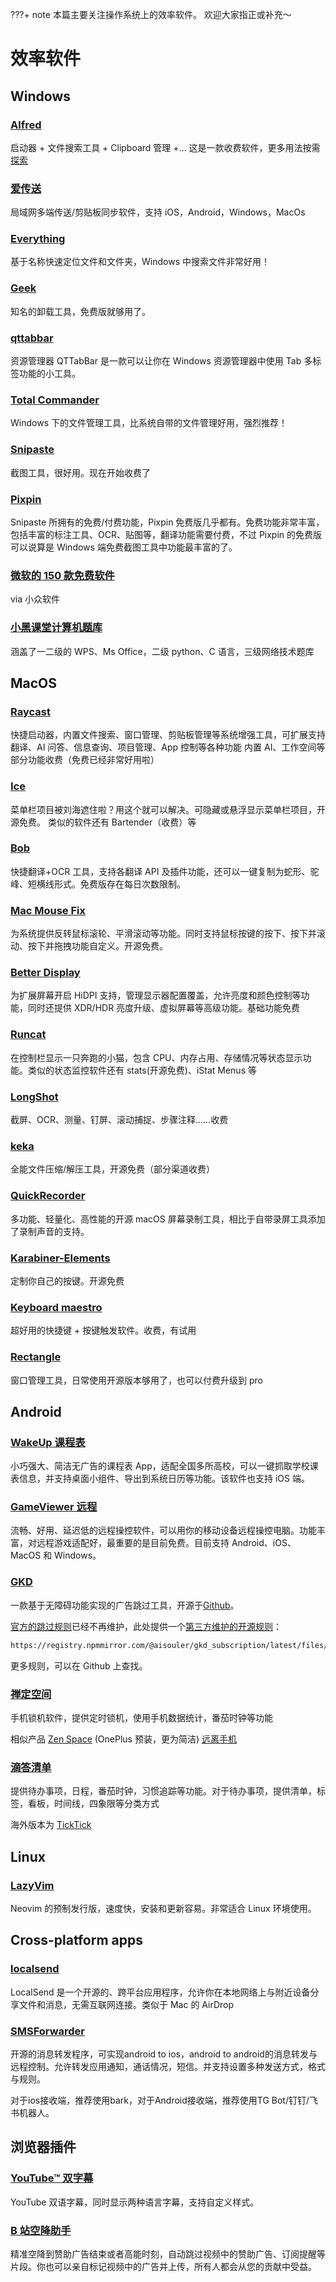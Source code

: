???+ note
本篇主要关注操作系统上的效率软件。
欢迎大家指正或补充～

# **效率软件**

## Windows

### [Alfred](https://www.alfredapp.com/)

启动器 + 文件搜索工具 + Clipboard 管理 +...
这是一款收费软件，更多用法按需[探索](https://ihtcboy.com/2020/02/09/2020-02-09_%E7%A8%8B%E5%BA%8F%E5%91%98%E7%9A%84macOS%E7%B3%BB%E5%88%97%EF%BC%9A%E9%AB%98%E6%95%88Alfred%E8%BF%9B%E9%98%B6/)

### [爱传送](https://mfiles.maokebing.com/)

局域网多端传送/剪贴板同步软件，支持 iOS，Android，Windows，MacOs

### [Everything](https://www.voidtools.com/zh-cn/downloads/)

基于名称快速定位文件和文件夹，Windows 中搜索文件非常好用！

### [Geek](https://geekuninstaller.com/download)

知名的卸载工具，免费版就够用了。

### [qttabbar](https://indiff.github.io/qttabbar/README_zh.html)

资源管理器 QTTabBar 是一款可以让你在 Windows 资源管理器中使用 Tab 多标签功能的小工具。

### [Total Commander](https://www.ghisler.com/)

Windows 下的文件管理工具，比系统自带的文件管理好用，强烈推荐！

### [Snipaste](https://zh.snipaste.com/)

截图工具，很好用。现在开始收费了

### [Pixpin](https://pixpinapp.com/)

Snipaste 所拥有的免费/付费功能，Pixpin 免费版几乎都有。免费功能非常丰富，包括丰富的标注工具、OCR、贴图等，翻译功能需要付费，不过 Pixpin 的免费版可以说算是 Windows 端免费截图工具中功能最丰富的了。

### [微软的 150 款免费软件](https://www.appinn.com/ultimate-list-of-free-windows-software-from-microsoft/)

via 小众软件

### [小黑课堂计算机题库](http://124.222.229.85/DuiHuanMaWeb/admin/allsofts.php)

涵盖了一二级的 WPS、Ms Office，二级 python、C 语言，三级网络技术题库

## MacOS

### [Raycast](https://www.raycast.com/)

快捷启动器，内置文件搜索、窗口管理、剪贴板管理等系统增强工具，可扩展支持翻译、AI 问答、信息查询、项目管理、App 控制等各种功能
内置 AI、工作空间等部分功能收费（免费已经非常好用啦）

### [Ice](https://github.com/jordanbaird/Ice)

菜单栏项目被刘海遮住啦？用这个就可以解决。可隐藏或悬浮显示菜单栏项目，开源免费。
类似的软件还有 Bartender（收费）等

### [Bob](https://bobtranslate.com/)

快捷翻译+OCR 工具，支持各翻译 API 及插件功能，还可以一键复制为蛇形、驼峰、短横线形式。免费版存在每日次数限制。

### [Mac Mouse Fix](https://github.com/noah-nuebling/mac-mouse-fix)

为系统提供反转鼠标滚轮、平滑滚动等功能。同时支持鼠标按键的按下、按下并滚动、按下并拖拽功能自定义。开源免费。

### [Better Display](https://github.com/waydabber/BetterDisplay)

为扩展屏幕开启 HiDPI 支持，管理显示器配置覆盖，允许亮度和颜色控制等功能，同时还提供 XDR/HDR 亮度升级、虚拟屏幕等高级功能。基础功能免费

### [Runcat](https://kyome.io/runcat/index.html?lang=en)

在控制栏显示一只奔跑的小猫，包含 CPU、内存占用、存储情况等状态显示功能。类似的状态监控软件还有 stats(开源免费)、iStat Menus 等

### [LongShot](https://longshot.chitaner.com/)

截屏、OCR、测量、钉屏、滚动捕捉、步骤注释......收费

### [keka](https://www.keka.io/en/)

全能文件压缩/解压工具，开源免费（部分渠道收费）

### [QuickRecorder](https://lihaoyun6.github.io/quickrecorder/)

多功能、轻量化、高性能的开源 macOS 屏幕录制工具，相比于自带录屏工具添加了录制声音的支持。

### [Karabiner-Elements](https://github.com/pqrs-org/Karabiner-Elements)

定制你自己的按键。开源免费

### [Keyboard maestro](https://www.keyboardmaestro.com/main/)

超好用的快捷键 + 按键触发软件。收费，有试用

### [Rectangle](https://github.com/rxhanson/Rectangle)

窗口管理工具，日常使用开源版本够用了，也可以付费升级到 pro

## Android

### [WakeUp 课程表](https://www.wakeup.fun/)

小巧强大、简洁无广告的课程表 App，适配全国多所高校，可以一键抓取学校课表信息，并支持桌面小组件、导出到系统日历等功能。该软件也支持 iOS 端。

### [GameViewer 远程](https://gv.163.com/)

流畅、好用、延迟低的远程操控软件，可以用你的移动设备远程操控电脑。功能丰富，对远程游戏适配好，最重要的是目前免费。目前支持 Android、iOS、MacOS 和 Windows。

### [GKD](https://gkd.li/)

一款基于无障碍功能实现的广告跳过工具，开源于[Github](https://github.com/gkd-kit/gkd)。

[官方的跳过规则](https://github.com/gkd-kit/subscription)已经不再维护，此处提供一个[第三方维护的开源规则](https://github.com/AIsouler/GKD_subscription)：

```txt
https://registry.npmmirror.com/@aisouler/gkd_subscription/latest/files/dist/AIsouler_gkd.json5
```

更多规则，可以在 Github 上查找。

### [禅定空间](https://www.coolapk.com/apk/com.yunlian.meditationmode)

手机锁机软件，提供定时锁机，使用手机数据统计，番茄时钟等功能

相似产品 [Zen Space](https://play.google.com/store/apps/details?id=com.oneplus.brickmode) (OnePlus 预装，更为简洁) [远离手机](https://www.coolapk.com/apk/com.lijianqiang12.silent)

### [滴答清单](https://www.coolapk.com/apk/cn.ticktick.task)

提供待办事项，日程，番茄时钟，习惯追踪等功能。对于待办事项，提供清单，标签，看板，时间线，四象限等分类方式

海外版本为 [TickTick](https://play.google.com/store/apps/details?id=com.ticktick.task)

## Linux

### [LazyVim](https://github.com/LazyVim/LazyVim?tab=readme-ov-file)

Neovim 的预制发行版，速度快，安装和更新容易。非常适合 Linux 环境使用。

## Cross-platform apps

### [localsend](https://github.com/localsend/localsend)

LocalSend 是一个开源的、跨平台应用程序，允许你在本地网络上与附近设备分享文件和消息，无需互联网连接。类似于 Mac 的 AirDrop

### [SMSForwarder](https://github.com/pppscn/SmsForwarder)

开源的消息转发程序，可实现android to ios，android to android的消息转发与远程控制。允许转发应用通知，通话情况，短信。并支持设置多种发送方式，格式与规则。

对于ios接收端，推荐使用bark，对于Android接收端，推荐使用TG Bot/钉钉/飞书机器人。

## 浏览器插件

### [YouTube™ 双字幕](https://chromewebstore.google.com/detail/youtube-%E5%8F%8C%E5%AD%97%E5%B9%95/hkbdddpiemdeibjoknnofflfgbgnebcm?hl=zh-CN)

YouTube 双语字幕，同时显示两种语言字幕，支持自定义样式。

### [B 站空降助手](https://chromewebstore.google.com/detail/b%E7%AB%99%E7%A9%BA%E9%99%8D%E5%8A%A9%E6%89%8B/eaoelafamejbnggahofapllmfhlhajdd)

精准空降到赞助广告结束或者高能时刻，自动跳过视频中的赞助广告、订阅提醒等片段。你也可以亲自标记视频中的广告并上传，所有人都会从您的贡献中受益。
